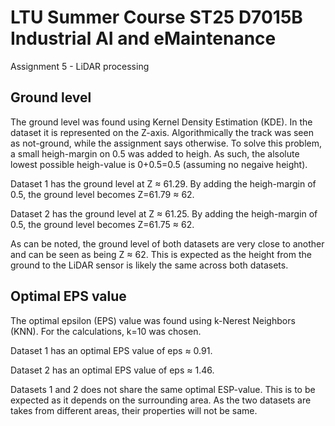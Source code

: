 # LTU Summer Course ST25 D7015B Industrial AI and eMaintenance
Assignment 5 - LiDAR processing 


## Ground level
The ground level was found using Kernel Density Estimation (KDE). In the dataset it is represented on the Z-axis. Algorithmically the track was seen as not-ground, while the assignment says otherwise. To solve this problem, a small heigh-margin on 0.5 was added to heigh. As such, the alsolute lowest possible heigh-value is 0+0.5=0.5 (assuming no negaive height).

Dataset 1 has the ground level at Z $\approx$ 61.29. By adding the heigh-margin of 0.5, the ground level becomes Z=61.79 $\approx$ 62.

Dataset 2 has the ground level at Z $\approx$ 61.25. By adding the heigh-margin of 0.5, the ground level becomes Z=61.75 $\approx$ 62.

As can be noted, the ground level of both datasets are very close to another and can be seen as being Z $\approx$ 62. This is expected as the height from the ground to the LiDAR sensor is likely the same across both datasets.

## Optimal EPS value
The optimal epsilon (EPS) value was found using k-Nerest Neighbors (KNN). For the calculations, k=10 was chosen. 

Dataset 1 has an optimal EPS value of eps $\approx$ 0.91.

Dataset 2 has an optimal EPS value of eps $\approx$ 1.46.

Datasets 1 and 2 does not share the same optimal ESP-value. This is to be expected as it depends on the surrounding area. As the two datasets are takes from different areas, their properties will not be same.